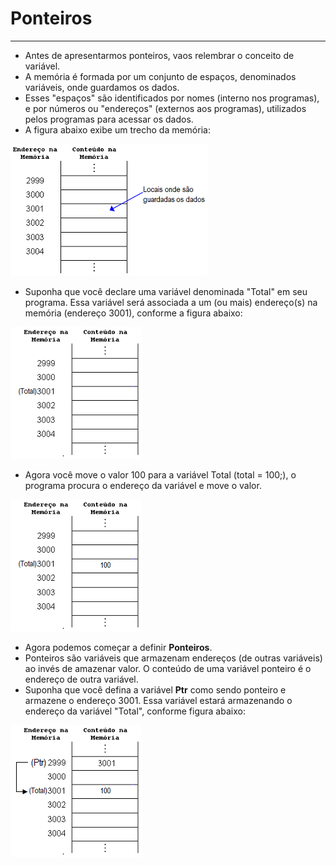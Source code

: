# Ponteiros
---
+ Antes de apresentarmos ponteiros, vaos relembrar o conceito de variável.
+ A memória é formada por um conjunto de espaços, denominados variáveis, onde guardamos os dados.
+ Esses "espaços" são identificados por nomes (interno nos programas), e por números  ou "endereços" (externos aos programas), utilizados pelos programas para acessar os dados. 
+ A figura abaixo exibe um trecho da memória:

![figura](/markdowns/memoria.png)  

+ Suponha que você declare uma variável denominada "Total" em seu programa. Essa variável será associada a um (ou mais) endereço(s) na memória (endereço 3001), conforme a figura abaixo:

![figura1](/markdowns/memoria1.png)  

+ Agora você move o valor 100 para a variável Total (total = 100;), o programa procura o endereço da variável e move o valor.

![figura2](/markdowns/memoria2.png)  

+ Agora podemos começar a definir <b>Ponteiros</b>.
+ Ponteiros são variáveis que armazenam endereços (de outras variáveis) ao invés de amazenar valor. O conteúdo de uma variável ponteiro é o endereço de outra variável. 
+ Suponha que você defina a variável <b>Ptr</b> como sendo ponteiro e armazene o endereço 3001. Essa variável estará armazenando o endereço da variável "Total", conforme figura abaixo:

![figura3](/markdowns/memoria3.png) 
